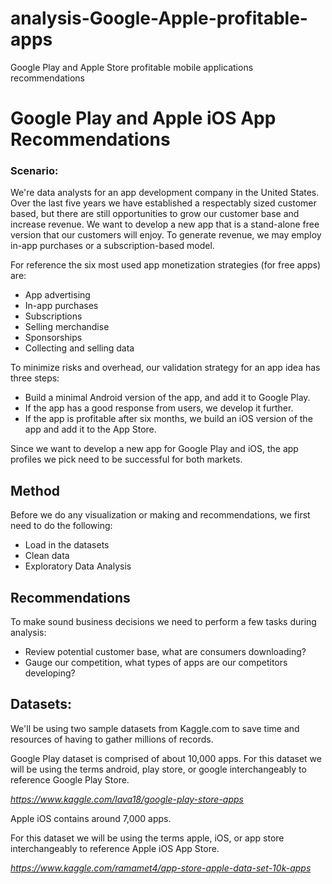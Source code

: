 # analysis-Google-Apple-profitable-apps
Google Play and Apple Store profitable mobile applications recommendations



# Google Play and Apple iOS App Recommendations

### Scenario:

We're data analysts for an app development company in the United States. Over the last five years we have established a respectably sized customer based, but there are still opportunities to grow our customer base and increase revenue. We want to develop a new app that is a stand-alone free version that our customers will enjoy. To generate revenue, we may employ in-app purchases or a subscription-based model. 

For reference the six most used app monetization strategies (for free apps) are:

* App advertising
* In-app purchases
* Subscriptions
* Selling merchandise
* Sponsorships
* Collecting and selling data
   
To minimize risks and overhead, our validation strategy for an app idea has three steps:

* Build a minimal Android version of the app, and add it to Google Play.
* If the app has a good response from users, we develop it further.
* If the app is profitable after six months, we build an iOS version of the app and add it to the App Store.

Since we want to develop a new app for Google Play and iOS, the app profiles we pick need to be successful for both markets.

## Method
Before we do any visualization or making and recommendations, we first need to do the following:
* Load in the datasets
* Clean data
* Exploratory Data Analysis

## Recommendations
To make sound business decisions we need to perform a few tasks during analysis:
* Review potential customer base, what are consumers downloading?
* Gauge our competition, what types of apps are our competitors developing?

## Datasets:
We'll be using two sample datasets from Kaggle.com to save time and resources of having to gather millions of records. 

Google Play dataset is comprised of about 10,000 apps.
For this dataset we will be using the terms android, play store, or google interchangeably to reference Google Play Store.

*https://www.kaggle.com/lava18/google-play-store-apps*

Apple iOS contains around 7,000 apps.

For this dataset we will be using the terms apple, iOS, or app store interchangeably to reference Apple iOS App Store.

*https://www.kaggle.com/ramamet4/app-store-apple-data-set-10k-apps*

